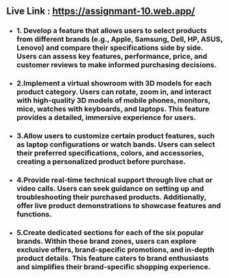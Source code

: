  
 ## Live Link : https://assignmant-10.web.app/

 - ### 1. Develop a feature that allows users to select products from different brands (e.g., Apple, Samsung, Dell, HP, ASUS, Lenovo) and compare their specifications side by side. Users can assess key features, performance, price, and customer reviews to make informed purchasing decisions.
 - ### 2.Implement a virtual showroom with 3D models for each product category. Users can rotate, zoom in, and interact with high-quality 3D models of mobile phones, monitors, mice, watches with keyboards, and laptops. This feature provides a detailed, immersive experience for users.
 - ### 3.Allow users to customize certain product features, such as laptop configurations or watch bands. Users can select their preferred specifications, colors, and accessories, creating a personalized product before purchase.
 - ### 4.Provide real-time technical support through live chat or video calls. Users can seek guidance on setting up and troubleshooting their purchased products. Additionally, offer live product demonstrations to showcase features and functions.
 - ### 5.Create dedicated sections for each of the six popular brands. Within these brand zones, users can explore exclusive offers, brand-specific promotions, and in-depth product details. This feature caters to brand enthusiasts and simplifies their brand-specific shopping experience.